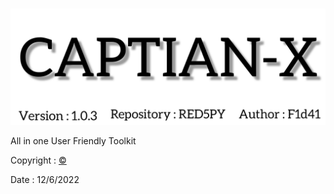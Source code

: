 # 

<img src="https://github.com/RED5PY/CAPTIAN-X/blob/main/.img/InShot_20220520_192431702.jpg">

All in one
User Friendly Toolkit

 Copyright : <a href="https://github.com/F1d41">©</a>

Date : 12/6/2022
